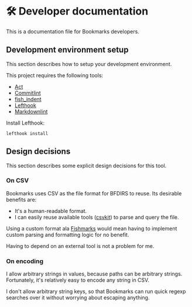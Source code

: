 # 🛠️ Developer documentation

This is a documentation file for Bookmarks developers.

## Development environment setup

This section describes how to setup your development environment.

This project requires the following tools:

- [Act]
- [Commitlint]
- [fish_indent]
- [Lefthook]
- [Markdownlint]

Install Lefthook:

```shell
lefthook install
```

## Design decisions

This section describes some explicit design decisions for this tool.

### On CSV

Bookmarks uses CSV as the file format for BFDIRS to reuse. Its desirable
benefits are:

- It's a human-readable format.
- I can easily reuse available tools ([csvkit]) to parse and query the file.

Using a custom format ala [Fishmarks][fishmarks] would mean having to implement
custom parsing and formatting logic for no benefit.

Having to depend on an external tool is not a problem for me.

### On encoding

I allow arbitrary strings in values, because paths can be arbitrary strings.
Fortunately, it's relatively easy to encode any string in CSV.

I don't allow arbitrary string keys, so that Bookmarks can run quick regexp
searches over it without worrying about escaping anything.

[fishmarks]: https://github.com/techwizrd/fishmarks
[csvkit]: https://csvkit.readthedocs.io
[Act]: https://github.com/nektos/act
[Commitlint]: https://github.com/conventional-changelog/commitlint
[fish_indent]: https://fishshell.com/docs/current/cmds/fish_indent.html
[Lefthook]: https://github.com/evilmartians/lefthook
[Markdownlint]: https://github.com/igorshubovych/markdownlint-cli
